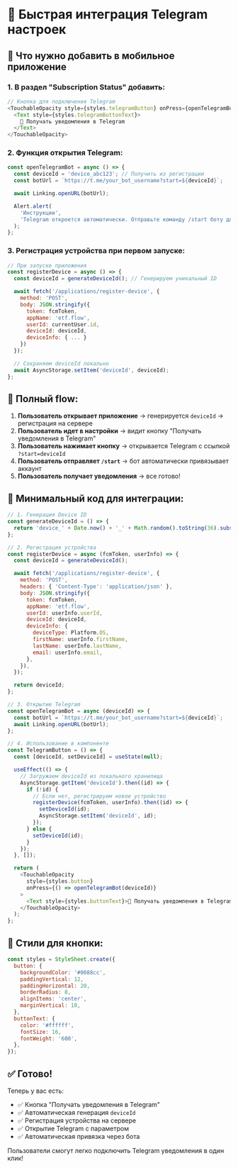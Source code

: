 # 🚀 Быстрая интеграция Telegram настроек

## 📱 Что нужно добавить в мобильное приложение

### 1. В раздел "Subscription Status" добавить:

```javascript
// Кнопка для подключения Telegram
<TouchableOpacity style={styles.telegramButton} onPress={openTelegramBot}>
  <Text style={styles.telegramButtonText}>
    📱 Получать уведомления в Telegram
  </Text>
</TouchableOpacity>
```

### 2. Функция открытия Telegram:

```javascript
const openTelegramBot = async () => {
  const deviceId = 'device_abc123'; // Получить из регистрации
  const botUrl = `https://t.me/your_bot_username?start=${deviceId}`;

  await Linking.openURL(botUrl);

  Alert.alert(
    'Инструкции',
    'Telegram откроется автоматически. Отправьте команду /start боту для привязки аккаунта.',
  );
};
```

### 3. Регистрация устройства при первом запуске:

```javascript
// При запуске приложения
const registerDevice = async () => {
  const deviceId = generateDeviceId(); // Генерируем уникальный ID

  await fetch('/applications/register-device', {
    method: 'POST',
    body: JSON.stringify({
      token: fcmToken,
      appName: 'etf.flow',
      userId: currentUser.id,
      deviceId: deviceId,
      deviceInfo: { ... }
    })
  });

  // Сохраняем deviceId локально
  await AsyncStorage.setItem('deviceId', deviceId);
};
```

## 🎯 Полный flow:

1. **Пользователь открывает приложение** → генерируется `deviceId` → регистрация на сервере
2. **Пользователь идет в настройки** → видит кнопку "Получать уведомления в Telegram"
3. **Пользователь нажимает кнопку** → открывается Telegram с ссылкой `?start=deviceId`
4. **Пользователь отправляет `/start`** → бот автоматически привязывает аккаунт
5. **Пользователь получает уведомления** → все готово!

## 🔧 Минимальный код для интеграции:

```javascript
// 1. Генерация Device ID
const generateDeviceId = () => {
  return 'device_' + Date.now() + '_' + Math.random().toString(36).substr(2, 9);
};

// 2. Регистрация устройства
const registerDevice = async (fcmToken, userInfo) => {
  const deviceId = generateDeviceId();

  await fetch('/applications/register-device', {
    method: 'POST',
    headers: { 'Content-Type': 'application/json' },
    body: JSON.stringify({
      token: fcmToken,
      appName: 'etf.flow',
      userId: userInfo.userId,
      deviceId: deviceId,
      deviceInfo: {
        deviceType: Platform.OS,
        firstName: userInfo.firstName,
        lastName: userInfo.lastName,
        email: userInfo.email,
      },
    }),
  });

  return deviceId;
};

// 3. Открытие Telegram
const openTelegramBot = async (deviceId) => {
  const botUrl = `https://t.me/your_bot_username?start=${deviceId}`;
  await Linking.openURL(botUrl);
};

// 4. Использование в компоненте
const TelegramButton = () => {
  const [deviceId, setDeviceId] = useState(null);

  useEffect(() => {
    // Загружаем deviceId из локального хранилища
    AsyncStorage.getItem('deviceId').then((id) => {
      if (!id) {
        // Если нет, регистрируем новое устройство
        registerDevice(fcmToken, userInfo).then((id) => {
          setDeviceId(id);
          AsyncStorage.setItem('deviceId', id);
        });
      } else {
        setDeviceId(id);
      }
    });
  }, []);

  return (
    <TouchableOpacity
      style={styles.button}
      onPress={() => openTelegramBot(deviceId)}
    >
      <Text style={styles.buttonText}>📱 Получать уведомления в Telegram</Text>
    </TouchableOpacity>
  );
};
```

## 🎨 Стили для кнопки:

```javascript
const styles = StyleSheet.create({
  button: {
    backgroundColor: '#0088cc',
    paddingVertical: 12,
    paddingHorizontal: 20,
    borderRadius: 8,
    alignItems: 'center',
    marginVertical: 10,
  },
  buttonText: {
    color: '#ffffff',
    fontSize: 16,
    fontWeight: '600',
  },
});
```

## ✅ Готово!

Теперь у вас есть:

- ✅ Кнопка "Получать уведомления в Telegram"
- ✅ Автоматическая генерация `deviceId`
- ✅ Регистрация устройства на сервере
- ✅ Открытие Telegram с параметром
- ✅ Автоматическая привязка через бота

Пользователи смогут легко подключить Telegram уведомления в один клик!
